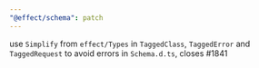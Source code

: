 ```yaml
---
"@effect/schema": patch
---
```


use `Simplify` from `effect/Types` in `TaggedClass`, `TaggedError` and `TaggedRequest` to avoid errors in `Schema.d.ts`, closes #1841
